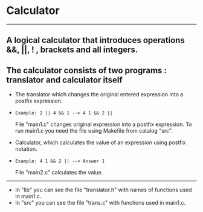 # Calculator 
***
**A logical calculator that introduces operations &&, ||, ! , brackets and all integers.**
---
**The calculator consists of two programs : translator and calculator itself**
---
* The translator which changes the original entered expression into a postfix expression.
*     Example: 2 || 4 && 1 --> 4 1 && 2 ||
  File "main1.c" changes original expression into a postfix expression.
  To run main1.c you need the file using Makefile from catalog "src".
  
* Calculator, which calculates the value of an expression using postfix notation.
*     Example: 4 1 && 2 || --> Answer 1
   File "main2.c" calculates the value.
---
* In "lib" you can see the file "translator.h" with names of functions used in main1.c.
* In "src" you can see the file "trans.c" with functions used in main1.c.

